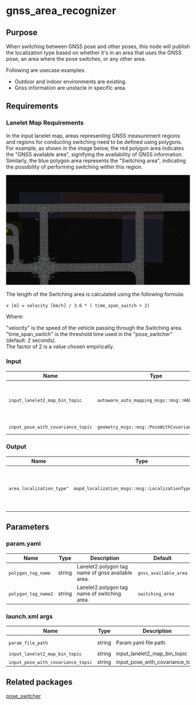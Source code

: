 # gnss_area_recognizer

## Purpose

When switching between GNSS pose and other poses, this node will publish the localization type based on whether it's in an area that uses the GNSS pose, an area where the pose switches, or any other area.

Following are usecase examples.
- Outdoor and indoor environments are existing.
- Gnss information are unstacle in specific area.

## Requirements
### Lanelet Map Requirements
In the input lanelet map, areas representing GNSS measurement regions and regions for conducting switching need to be defined using polygons. For example, as shown in the image below, the red polygon area indicates the "GNSS available area",  signifying the availability of GNSS information. Similarly, the blue polygon area represents the "Switching area", indicating the possibility of performing switching within this region.

![](img/polygon_area.png)


The length of the Switching area is calculated using the following formula:
```
x [m] = velocity [km/h] / 3.6 * ( time_span_switch + 2) 
```

Where:

"velocity" is the speed of the vehicle passing through the Switching area.  
"time_span_switch" is the threshold time used in the "pose_switcher" (default: 2 seconds).  
The factor of 2 is a value chosen empirically.

### Input

| Name | Type | Description |
| - | - | - |
| `input_lanelet2_map_bin_topic` | `autoware_auto_mapping_msgs::msg::HADMapBin` | lanelet2 map bin topic with the area where gnss is available. |
| `input_pose_with_covariance_topic` | `geometry_msgs::msg::PoseWithCovarianceStamped` | Pose topic from gnss. |

### Output

| Name | Type | Description |
| - | - | - |
| `area_localization_type"` | `map4_localization_msgs::msg::LocalizationTypeStamped` | The type of localization which is available based on current pose. |

## Parameters

### param.yaml

| Name | Type | Description | Default |
| - | - | - | - |
| `polygon_tag_name` | string | Lanelet2 polygon tag name of gnss available area. | `gnss_available_area` |
| `polygon_tag_name2` | string | Lanelet2 polygon tag name of switching area. | `switching_area` |

### launch.xml args

| Name | Type | Description | Default |
| - | - | - | - |
| `param_file_path` | string | Param.yaml file path. | `$(find-pkg-share gnss_area_filter)/config/gnss_area_filter.param.yaml` |
| `input_lanelet2_map_bin_topic` | string | input_lanelet2_map_bin_topic | `/map/vector_map` |
| `input_pose_with_covariance_topic` | string | input_pose_with_covariance_topic | `/localization/util/gnss_distortion_corrector/pose_with_covariance` |

## Related packages

 [pose_switcher](https://github.com/MapIV/pose_switcher)
